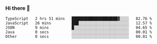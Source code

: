 ### Hi there 👋

<!--START_SECTION:waka-->

```text
TypeScript   2 hrs 51 mins   ████████████████████▓░░░░   82.76 %
JavaScript   26 mins         ███░░░░░░░░░░░░░░░░░░░░░░   12.57 %
JSON         9 mins          █░░░░░░░░░░░░░░░░░░░░░░░░   04.65 %
Java         0 secs          ░░░░░░░░░░░░░░░░░░░░░░░░░   00.01 %
Other        0 secs          ░░░░░░░░░░░░░░░░░░░░░░░░░   00.01 %
```

<!--END_SECTION:waka-->
